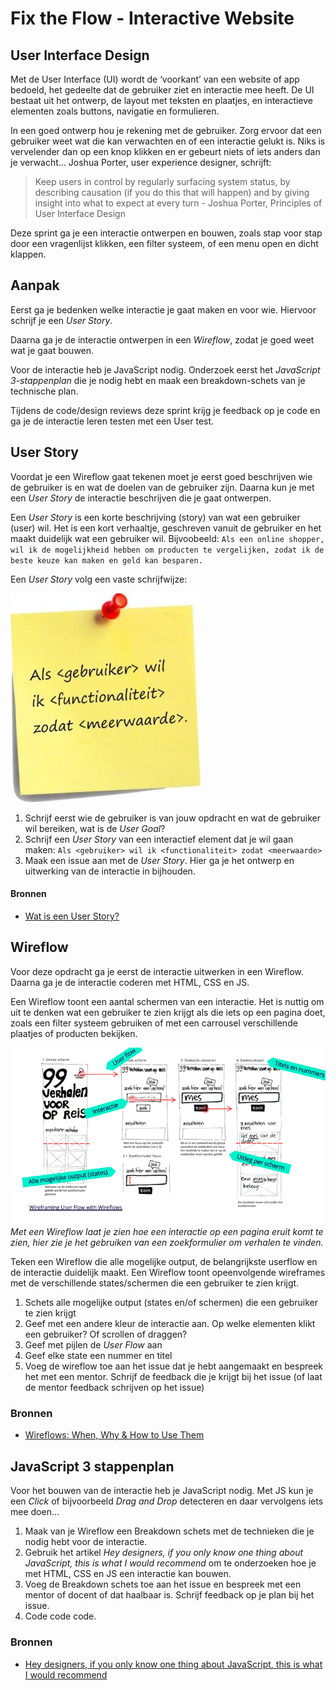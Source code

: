 # Fix the Flow - Interactive Website

## User Interface Design

Met de User Interface (UI) wordt de ‘voorkant’ van een website of app bedoeld, het gedeelte dat de gebruiker ziet en interactie mee heeft. De UI bestaat uit het ontwerp, de layout met teksten en plaatjes, en interactieve elementen zoals buttons, navigatie en formulieren.

In een goed ontwerp hou je rekening met de gebruiker. Zorg ervoor dat een gebruiker weet wat die kan verwachten en of een interactie gelukt is. Niks is vervelender dan op een knop klikken en er gebeurt niets of iets anders dan je verwacht... Joshua Porter, user experience designer, schrijft:

> Keep users in control by regularly surfacing system status, by describing causation (if you do this that will happen) and by giving insight into what to expect at every turn - Joshua Porter, Principles of User Interface Design

<!-- Zorg ervoor dat een gebruiker weet wat die kan verwachten, *feedforward*, en of een interactie is gelukt, *feedback*.  -->

Deze sprint ga je een interactie ontwerpen en bouwen, zoals stap voor stap door een vragenlijst klikken, een filter systeem, of een menu open en dicht klappen.

## Aanpak

Eerst ga je bedenken welke interactie je gaat maken en voor wie. Hiervoor schrijf je een *User Story*.

Daarna ga je de interactie ontwerpen in een *Wireflow*, zodat je goed weet wat je gaat bouwen. 

Voor de interactie heb je JavaScript nodig. Onderzoek eerst het *JavaScript 3-stappenplan* die je nodig hebt en maak een breakdown-schets van je technische plan. 

Tijdens de code/design reviews deze sprint krijg je feedback op je code en ga je de interactie leren testen met een User test. 



## User Story

Voordat je een Wireflow gaat tekenen moet je eerst goed beschrijven wie de gebruiker is en wat de doelen van de gebruiker zijn. Daarna kun je met een *User Story* de interactie beschrijven die je gaat ontwerpen.

Een *User Story* is een korte beschrijving (story) van wat een gebruiker (user) wil. Het is een kort verhaaltje, geschreven vanuit de gebruiker en het maakt duidelijk wat een gebruiker wil. Bijvoobeeld: `Als een online shopper, wil ik de mogelijkheid hebben om producten te vergelijken, zodat ik de beste keuze kan maken en geld kan besparen.`

Een *User Story* volg een vaste schrijfwijze: 

![](user-story.png)

1. Schrijf eerst wie de gebruiker is van jouw opdracht en wat de gebruiker wil bereiken, wat is de _User Goal_?
2. Schrijf een _User Story_ van een interactief element dat je wil gaan maken: `Als <gebruiker> wil ik <functionaliteit> zodat <meerwaarde>`
3. Maak een issue aan met de *User Story*. Hier ga je het ontwerp en uitwerking van de interactie in bijhouden.

#### Bronnen

- [Wat is een User Story?](https://agilescrumgroup.nl/wat-is-een-user-story/)



## Wireflow

Voor deze opdracht ga je eerst de interactie uitwerken in een Wireflow. Daarna ga je de interactie coderen met HTML, CSS en JS.

Een Wireflow toont een aantal schermen van een interactie. Het is nuttig om uit te denken wat een gebruiker te zien krijgt als die iets op een pagina doet, zoals een filter systeem gebruiken of met een carrousel verschillende plaatjes of producten bekijken.

![Wireflow schets](wireflow-uitleg.png)
_Met een Wireflow laat je zien hoe een interactie op een pagina eruit komt te zien, hier zie je het gebruiken van een zoekformulier om verhalen te vinden._

Teken een Wireflow die alle mogelijke output, de belangrijkste userflow  en de interactie duidelijk maakt. Een Wireflow toont opeenvolgende wireframes met de verschillende states/schermen die een gebruiker te zien krijgt.

1. Schets alle mogelijke output (states en/of schermen) die een gebruiker te zien krijgt
2. Geef met een andere kleur de interactie aan. Op welke elementen klikt een gebruiker? Of scrollen of draggen?
3. Geef met pijlen de _User Flow_ aan
4. Geef elke state een nummer en titel
5. Voeg de wireflow toe aan het issue dat je hebt aangemaakt en bespreek het met een mentor. Schrijf de feedback die je krijgt bij het issue (of laat de mentor feedback schrijven op het issue)

### Bronnen

- [Wireflows: When, Why & How to Use Them](https://medium.com/@webkeyz/wireflows-when-why-how-to-use-them-b4c04d169f81)




## JavaScript 3 stappenplan

Voor het bouwen van de interactie heb je JavaScript nodig. Met JS kun je een *Click* of bijvoorbeeld *Drag and Drop* detecteren en daar vervolgens iets mee doen...

1. Maak van je Wireflow een Breakdown schets met de technieken die je nodig hebt voor de interactie.
2. Gebruik het artikel *Hey designers, if you only know one thing about JavaScript, this is what I would recommend* om te onderzoeken hoe je met HTML, CSS en JS een interactie kan bouwen.
3. Voeg de Breakdown schets toe aan het issue en bespreek met een mentor of docent of dat haalbaar is. Schrijf feedback op je plan bij het issue.
4. Code code code.
 
 ### Bronnen

- [Hey designers, if you only know one thing about JavaScript, this is what I would recommend](https://css-tricks.com/videos/150-hey-designers-know-one-thing-javascript-recommend/)